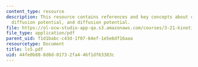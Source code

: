 ```yaml
---
content_type: resource
description: This resource contains references and key concepts about capillarity,
  diffusion potential, and diffusion potential.
file: https://ol-ocw-studio-app-qa.s3.amazonaws.com/courses/3-21-kinetic-processes-in-materials-spring-2006/44fe0b888d0d01732fa446f1df63383c_ls5.pdf
file_type: application/pdf
parent_uid: f1d1babc-c43d-1f07-64ef-1e5e6df16aaa
resourcetype: Document
title: ls5.pdf
uid: 44fe0b88-8d0d-0173-2fa4-46f1df63383c
---
```


